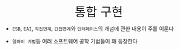 <br>

<div style="font-size: xx-large; text-align: center">
  통합 구현
</div>

- `ESB`, `EAI`, `직접연계`, `간접연계`와 `인터페이스`의 개념에 관한 내용이 주를 이룬다


- `델파이 기법`등 여러 소프트웨어 공학 기법들이 꽤 등장한다